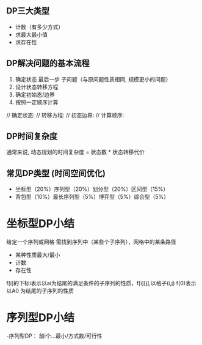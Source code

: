 ## DP三大类型
- 计数（有多少方式）
- 求最大最小值
- 求存在性

## DP解决问题的基本流程
1. 确定状态 最后一步 子问题（与原问题性质相同, 规模更小的问题）
2. 设计状态转移方程
3. 确定初始态/边界
4. 按照一定顺序计算

// 确定状态:
// 转移方程:
// 初态边界:
// 计算顺序:

## DP时间复杂度
通常来说, 动态规划的时间复杂度 = 状态数 * 状态转移代价

## 常见DP类型  (时间空间优化)
- 坐标型（20%）序列型（20%）划分型（20%）区间型（15%）
- 背包型（10%）最长序列型（5%）博弈型（5%）综合型（5%）

# 坐标型DP小结
给定一个序列或网格
需找到序列中（某些个子序列），网格中的某条路径
- 某种性质最大/最小
- 计数
- 存在性

f[i]的下标i表示以ai为结尾的满足条件的子序列的性质，f[i][j],以格子(i,j)
f(0)表示以A0 为结尾的子序列的性质

# 序列型DP小结
-序列型DP： 前i个...最小/方式数/可行性